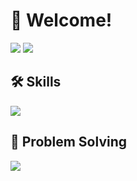 <div>
  <h1>👋 Welcome!</h1>
  <div>
    <div>
      <a target="_blank" href="mailto:nglee.dev@gmail.com" style="cursor:pointer"><img target="_blank" src="https://img.shields.io/badge/Gmail-EA4335?style=flat-square&logo=Gmail&logoColor=ffffff"/></a>
      <a target="_blank" href="https://ng-lee.github.io/" style="cursor:pointer"><img target="_blank" src="https://img.shields.io/badge/TechBlog-181717?style=flat-square&logo=GitHub&logoColor=ffffff"/></a>
    </div>
  </div>
</div>

<div>
  <h2>🛠 Skills</h2>
  <div>
    <img src="https://skillicons.dev/icons?i=java,spring" />
  </div>
</div>

<div>
  <h2>💭 Problem Solving</h2>
  <div>
    <a href="https://solved.ac/profile/codeer"><img src="http://mazassumnida.wtf/api/v2/generate_badge?boj=codeer"></a>
  </div>
</div>
